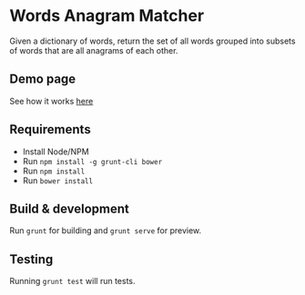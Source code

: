 # Words Anagram Matcher

Given a dictionary of words, return the set of all words grouped into subsets of words that are all anagrams of each other.

## Demo page

See how it works <a href="http://fill-lima.github.io/words-anagram-matcher" target="_blank">here</a>

## Requirements

- Install Node/NPM
- Run `npm install -g grunt-cli bower`
- Run `npm install`
- Run `bower install`

## Build & development

Run `grunt` for building and `grunt serve` for preview.

## Testing

Running `grunt test` will run tests.
